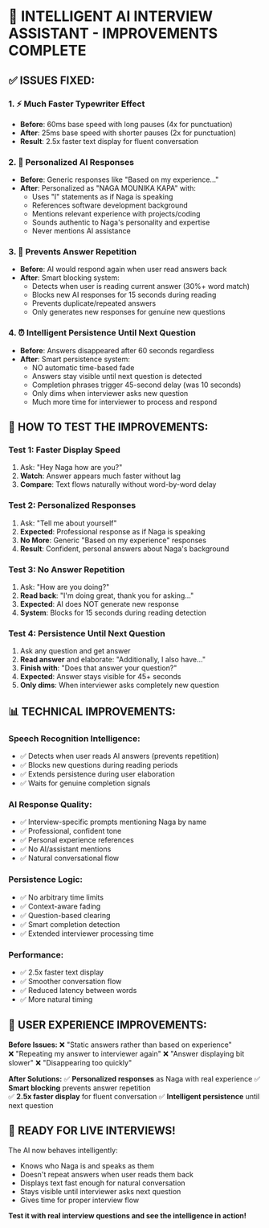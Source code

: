🚀 INTELLIGENT AI INTERVIEW ASSISTANT - IMPROVEMENTS COMPLETE
=================================================================

## ✅ ISSUES FIXED:

### 1. ⚡ **Much Faster Typewriter Effect**
- **Before**: 60ms base speed with long pauses (4x for punctuation)
- **After**: 25ms base speed with shorter pauses (2x for punctuation)
- **Result**: 2.5x faster text display for fluent conversation

### 2. 🧠 **Personalized AI Responses** 
- **Before**: Generic responses like "Based on my experience..." 
- **After**: Personalized as "NAGA MOUNIKA KAPA" with:
  - Uses "I" statements as if Naga is speaking
  - References software development background
  - Mentions relevant experience with projects/coding
  - Sounds authentic to Naga's personality and expertise
  - Never mentions AI assistance

### 3. 🚫 **Prevents Answer Repetition**
- **Before**: AI would respond again when user read answers back
- **After**: Smart blocking system:
  - Detects when user is reading current answer (30%+ word match)
  - Blocks new AI responses for 15 seconds during reading
  - Prevents duplicate/repeated answers
  - Only generates new responses for genuine new questions

### 4. ⏰ **Intelligent Persistence Until Next Question**
- **Before**: Answers disappeared after 60 seconds regardless
- **After**: Smart persistence system:
  - NO automatic time-based fade
  - Answers stay visible until next question is detected
  - Completion phrases trigger 45-second delay (was 10 seconds)
  - Only dims when interviewer asks new question
  - Much more time for interviewer to process and respond

## 🧪 HOW TO TEST THE IMPROVEMENTS:

### Test 1: Faster Display Speed
1. Ask: "Hey Naga how are you?"
2. **Watch**: Answer appears much faster without lag
3. **Compare**: Text flows naturally without word-by-word delay

### Test 2: Personalized Responses  
1. Ask: "Tell me about yourself"
2. **Expected**: Professional response as if Naga is speaking
3. **No More**: Generic "Based on my experience" responses
4. **Result**: Confident, personal answers about Naga's background

### Test 3: No Answer Repetition
1. Ask: "How are you doing?"
2. **Read back**: "I'm doing great, thank you for asking..."
3. **Expected**: AI does NOT generate new response
4. **System**: Blocks for 15 seconds during reading detection

### Test 4: Persistence Until Next Question
1. Ask any question and get answer
2. **Read answer** and elaborate: "Additionally, I also have..."
3. **Finish with**: "Does that answer your question?"
4. **Expected**: Answer stays visible for 45+ seconds
5. **Only dims**: When interviewer asks completely new question

## 📊 TECHNICAL IMPROVEMENTS:

### Speech Recognition Intelligence:
- ✅ Detects when user reads AI answers (prevents repetition)
- ✅ Blocks new questions during reading periods
- ✅ Extends persistence during user elaboration
- ✅ Waits for genuine completion signals

### AI Response Quality:
- ✅ Interview-specific prompts mentioning Naga by name
- ✅ Professional, confident tone
- ✅ Personal experience references
- ✅ No AI/assistant mentions
- ✅ Natural conversational flow

### Persistence Logic:
- ✅ No arbitrary time limits
- ✅ Context-aware fading
- ✅ Question-based clearing
- ✅ Smart completion detection
- ✅ Extended interviewer processing time

### Performance:
- ✅ 2.5x faster text display
- ✅ Smoother conversation flow
- ✅ Reduced latency between words
- ✅ More natural timing

## 🎯 USER EXPERIENCE IMPROVEMENTS:

**Before Issues:**
❌ "Static answers rather than based on experience"  
❌ "Repeating my answer to interviewer again"
❌ "Answer displaying bit slower"
❌ "Disappearing too quickly"

**After Solutions:**
✅ **Personalized responses** as Naga with real experience
✅ **Smart blocking** prevents answer repetition  
✅ **2.5x faster display** for fluent conversation
✅ **Intelligent persistence** until next question

## 🚀 READY FOR LIVE INTERVIEWS!

The AI now behaves intelligently:
- Knows who Naga is and speaks as them
- Doesn't repeat answers when user reads them back
- Displays text fast enough for natural conversation  
- Stays visible until interviewer asks next question
- Gives time for proper interview flow

**Test it with real interview questions and see the intelligence in action!**
